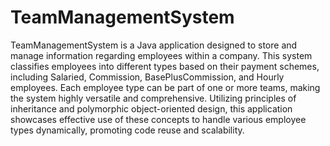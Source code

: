 # TeamManagementSystem

TeamManagementSystem is a Java application designed to store and manage information regarding employees within a company. This system classifies employees into different types based on their payment schemes, including Salaried, Commission, BasePlusCommission, and Hourly employees. Each employee type can be part of one or more teams, making the system highly versatile and comprehensive. Utilizing principles of inheritance and polymorphic object-oriented design, this application showcases effective use of these concepts to handle various employee types dynamically, promoting code reuse and scalability.


